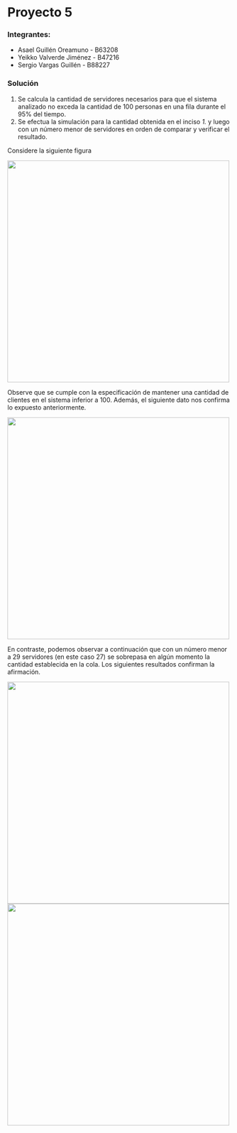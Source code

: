 # Proyecto 5

### Integrantes:
  - Asael Guillén Oreamuno - B63208 
  - Yeikko Valverde Jiménez - B47216
  - Sergio Vargas Guillén - B88227 

### Solución
1. Se calcula la cantidad de servidores necesarios para que el sistema analizado no exceda la cantidad de 100 personas en una fila durante el 95% del tiempo.
2. Se efectua la simulación para la cantidad obtenida en el inciso _1._ y luego con un número menor de servidores en orden de comparar y verificar el resultado.

Considere la siguiente figura 

<img src=https://user-images.githubusercontent.com/82007504/127970096-49181e17-782c-4c57-b323-9af75bfda9ca.png width="500">

Observe que se cumple con la especificación de mantener una cantidad de clientes en el sistema inferior a 100. Además, el siguiente dato nos confirma lo expuesto anteriormente.

<img src=https://user-images.githubusercontent.com/82007504/127970838-6f6a8c76-8e35-4af6-aecf-e9313be8b9d4.png width="500">

En contraste, podemos observar a continuación que con un número menor a 29 servidores (en este caso 27) se sobrepasa en algún momento la cantidad establecida en la cola. Los siguientes resultados confirman la afirmación.

<img src=https://user-images.githubusercontent.com/82007504/127971734-386dfc6b-1ea6-4e15-bcbf-1ac361d41276.png width="500">

<img src=https://user-images.githubusercontent.com/82007504/127971747-848d6a89-cda5-4e61-9230-c1f00c51ac16.png width="500">



